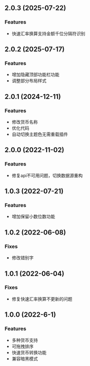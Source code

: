 ## 2.0.3 (2025-07-22)

### Features

* 快速汇率换算支持金额千位分隔符识别

## 2.0.2 (2025-07-17)

### Features

* 增加隐藏顶部功能栏功能
* 调整部分布局样式

## 2.0.1 (2024-12-11)

### Features

* 修改货币名称
* 优化代码
* 自动切换主题色无需重载插件

## 2.0.0 (2022-11-02)

### Features

* 修复api不可用问题，切换数据源重构

## 1.0.3 (2022-07-21)

### Features

* 增加保留小数位数功能

## 1.0.2 (2022-06-08)

### Fixes

* 修改错别字

## 1.0.1 (2022-06-04)

### Fixes

* 修复快速汇率换算不更新的问题

## 1.0.0 (2022-6-1)

### Features

* 多种货币支持
* 可拖拽排序
* 快速货币转换功能
* 兼容暗黑模式
